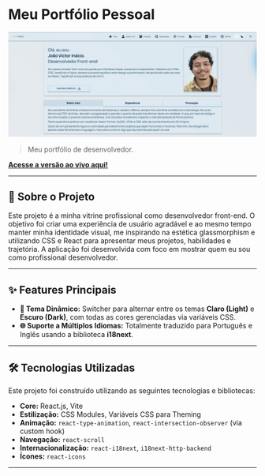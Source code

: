 # Meu Portfólio Pessoal

![Prévia do Portfólio](./src/assets/img/screenshot.jpg)

> Meu portfólio de desenvolvedor.

**[Acesse a versão ao vivo aqui!]([https://portfolio-joao-victor-inacio.vercel.app/])**

---
## 📜 Sobre o Projeto
Este projeto é a minha vitrine profissional como desenvolvedor front-end. O objetivo foi criar uma experiência de usuário agradável e ao mesmo tempo manter minha identidade visual, me inspirando na estética glassmorphism e utilizando CSS e React para apresentar meus projetos, habilidades e trajetória. A aplicação foi desenvolvida com foco em mostrar quem eu sou como profissional desenvolvedor.

---

## ✨ Features Principais

* **🎨 Tema Dinâmico:** Switcher para alternar entre os temas **Claro (Light)** e **Escuro (Dark)**, com todas as cores gerenciadas via variáveis CSS.
* **🌐 Suporte a Múltiplos Idiomas:** Totalmente traduzido para Português e Inglês usando a biblioteca **i18next**.
---

## 🛠️ Tecnologias Utilizadas

Este projeto foi construído utilizando as seguintes tecnologias e bibliotecas:

* **Core:** React.js, Vite
* **Estilização:** CSS Modules, Variáveis CSS para Theming
* **Animação:** `react-type-animation`, `react-intersection-observer` (via custom hook)
* **Navegação:** `react-scroll`
* **Internacionalização:** `react-i18next`, `i18next-http-backend`
* **Ícones:** `react-icons`

---
